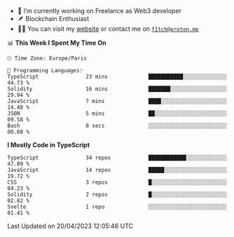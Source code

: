 - 🔭 I’m currently working on Freelance as Web3 developer
- 🪶 Blockchain Enthusiast
- 👨‍💻 You can visit my [website](https://f1tch.xyz) or contact me on [`f1tch@proton.me`](mailto:f1tch@proton.me)

<!--START_SECTION:waka-->
📊 **This Week I Spent My Time On** 

```text
🕑︎ Time Zone: Europe/Paris

💬 Programming Languages: 
TypeScript               23 mins             ███████████░░░░░░░░░░░░░░   44.73 % 
Solidity                 16 mins             ███████░░░░░░░░░░░░░░░░░░   29.94 % 
JavaScript               7 mins              ████░░░░░░░░░░░░░░░░░░░░░   14.48 % 
JSON                     5 mins              ██░░░░░░░░░░░░░░░░░░░░░░░   09.58 % 
Bash                     0 secs              ░░░░░░░░░░░░░░░░░░░░░░░░░   00.68 % 
```

**I Mostly Code in TypeScript** 

```text
TypeScript               34 repos            ████████████░░░░░░░░░░░░░   47.89 % 
JavaScript               14 repos            █████░░░░░░░░░░░░░░░░░░░░   19.72 % 
CSS                      3 repos             █░░░░░░░░░░░░░░░░░░░░░░░░   04.23 % 
Solidity                 2 repos             █░░░░░░░░░░░░░░░░░░░░░░░░   02.82 % 
Svelte                   1 repo              ░░░░░░░░░░░░░░░░░░░░░░░░░   01.41 % 
```




 Last Updated on 20/04/2023 12:05:46 UTC
<!--END_SECTION:waka-->

